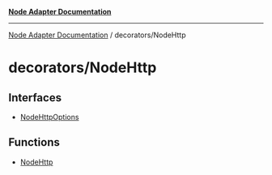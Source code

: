 [**Node Adapter Documentation**](../../README.md)

***

[Node Adapter Documentation](../../README.md) / decorators/NodeHttp

# decorators/NodeHttp

## Interfaces

- [NodeHttpOptions](interfaces/NodeHttpOptions.md)

## Functions

- [NodeHttp](functions/NodeHttp.md)
